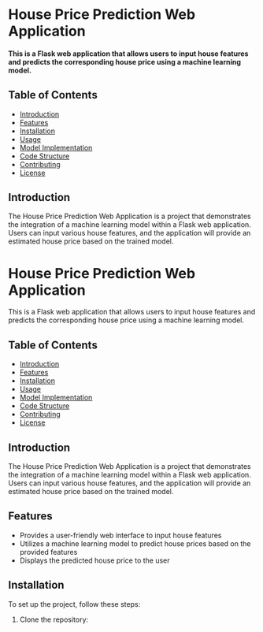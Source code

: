 # House Price Prediction Web Application
#### This is a Flask web application that allows users to input house features and predicts the corresponding house price using a machine learning model.

## Table of Contents

- [Introduction](#introduction)
- [Features](#features)
- [Installation](#installation)
- [Usage](#usage)
- [Model Implementation](#model-implementation)
- [Code Structure](#code-structure)
- [Contributing](#contributing)
- [License](#license)


## Introduction
The House Price Prediction Web Application is a project that demonstrates the integration of a machine learning model within a Flask web application. Users can input various house features, and the application will provide an estimated house price based on the trained model.

# House Price Prediction Web Application

This is a Flask web application that allows users to input house features and predicts the corresponding house price using a machine learning model.

## Table of Contents
- [Introduction](#introduction)
- [Features](#features)
- [Installation](#installation)
- [Usage](#usage)
- [Model Implementation](#model-implementation)
- [Code Structure](#code-structure)
- [Contributing](#contributing)
- [License](#license)

## Introduction
The House Price Prediction Web Application is a project that demonstrates the integration of a machine learning model within a Flask web application. Users can input various house features, and the application will provide an estimated house price based on the trained model.

## Features
- Provides a user-friendly web interface to input house features
- Utilizes a machine learning model to predict house prices based on the provided features
- Displays the predicted house price to the user

## Installation
To set up the project, follow these steps:

1. Clone the repository:
